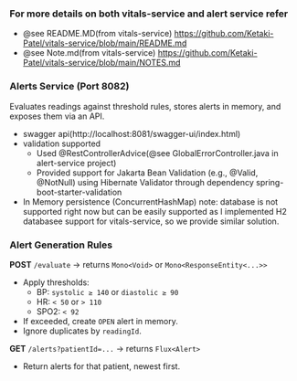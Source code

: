 
### For more details on both vitals-service and alert service refer
- @see README.MD(from vitals-service) https://github.com/Ketaki-Patel/vitals-service/blob/main/README.md
- @see Note.md(from vitals-service) https://github.com/Ketaki-Patel/vitals-service/blob/main/NOTES.md

### Alerts Service (Port 8082)
Evaluates readings against threshold rules, stores alerts in memory, and exposes them via an API.

- swagger api(http://localhost:8081/swagger-ui/index.html)
- validation supported
  - Used @RestControllerAdvice(@see GlobalErrorController.java in alert-service project)
  - Provided support for Jakarta Bean Validation (e.g., @Valid, @NotNull) using Hibernate Validator through dependency spring-boot-starter-validation
- In Memory persistence (ConcurrentHashMap)
  note: database is not supported right now but can be easily supported as I implemented H2 databasee support for vitals-service, so we provide similar solution.

### Alert Generation Rules
**POST** `/evaluate` → returns `Mono<Void>` or `Mono<ResponseEntity<...>>`
- Apply thresholds:
    - BP: `systolic ≥ 140` or `diastolic ≥ 90`
    - HR: `< 50` or `> 110`
    - SPO2: `< 92`
- If exceeded, create `OPEN` alert in memory.
- Ignore duplicates by `readingId`.

**GET** `/alerts?patientId=...` → returns `Flux<Alert>`
- Return alerts for that patient, newest first.

